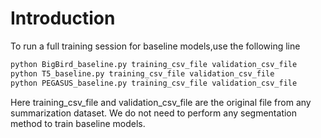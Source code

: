 # Introduction
To run a full training session for baseline models,use the following line
```bash
python BigBird_baseline.py training_csv_file validation_csv_file
python T5_baseline.py training_csv_file validation_csv_file
python PEGASUS_baseline.py training_csv_file validation_csv_file
```

Here training_csv_file and validation_csv_file are the original file from any summarization dataset. We do not need to perform any segmentation method to train baseline models.

